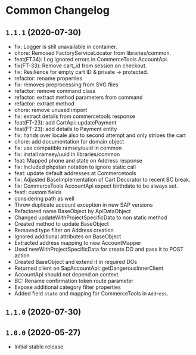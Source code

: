 # Common Changelog

## `1.1.1` (2020-07-30)

* fix: Logger is still unavailable in container.
* chore: Removed FactoryServiceLocator from libraries/common.
* feat(FT34): Log ignored errors in CommerceTools AccountApi.
* fix(FT-33): Remove cart_id from session on checkout.
* fix: Resilience for empty cart ID & private -> protected.
* refactor: rename properties
* fix: removes preprocessing from SVG files
* refactor: remove command class
* refactor: extract method parameters from command
* refactor: extract method
* chore: remove unused import
* fix: extract details from commercetools response
* feat(FT-23): add CartApi::updatePayment
* feat(FT-23): add details to Payment entity
* fix: hands over locale also to second attempt and only stripes the cart
* chore: add documentation for domain object
* fix: use compatible ramsey/uuid in common
* fix: install ramsey/uuid in libraries/common
* feat: Mapped phone and state on Address response
* fix: Included phpstan notation to ignore static call
* feat: update default addresses at Commercetools
* fix: Adjusted BaseImplementation of Cart Decorator to recent BC break.
* fix: CommerceTools AccountApi expect birthdate to be always set.
* feat!: custom fields
* considering path as well
* Throw duplicate account exception in new SAP versions
* Refactored name BaseObject by ApiDataObject
* Changed updateWithProjectSpecificData to non static method
* Created method to update BaseObject
* Removed type filter on Address creation
* Ignored additional attributes on BaseObject
* Extracted address mapping to new AccountMapper
* Used newWithProjectSpecificData for create DO and pass it to POST action
* Created BaseObject and extend it in required DOs
* Returned client on SapAccountApi::getDangerousInnerClient
* AccountApi should not depend on context
* BC: Rename confirmation token route parameter
* Expose additional category filter properties
* Added field `state` and mapping for CommerceTools in `Address`.

## `1.1.0` (2020-07-30)

## `1.0.0` (2020-05-27)


* Initial stable release
